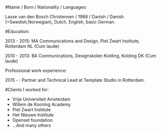 #Name / Born / Nationality / Languages:

Lasse van den Bosch Christensen / 1988 / Danish / Danish (+Swedish,Norwegian), Dutch, English, basic German.

#Education:

2013 - 2015: MA Communications and Design, Piet Zwart Institute, Rotterdam NL (Cum laude)

2010 - 2013: BA Communications, Designskolen Kolding, Kolding DK (Cum laude)

Professional work experience:

2015 - : Partner and Technical Lead at Template Studio in Rotterdam.

#Clients I worked for:

- Vrije Universiteit Amsterdam
- Willem de Kooning Academy
- Piet Zwart Institute
- Het Nieuwe Institute
- Openset foundation
- ...And many others

